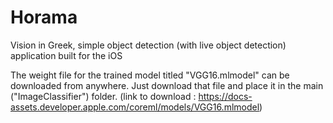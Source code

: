 # Horama
Vision in Greek, simple object detection (with live object detection) application built for the iOS

The weight file for the trained model titled "VGG16.mlmodel" can be downloaded from anywhere. Just download that file and place it in the main ("ImageClassifier") folder.
(link to download : https://docs-assets.developer.apple.com/coreml/models/VGG16.mlmodel)
